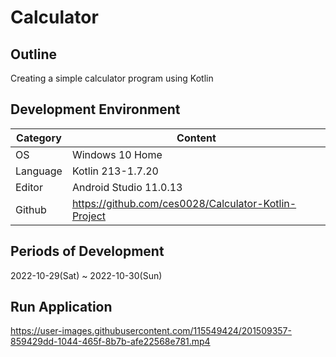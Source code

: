 # Calculator

## Outline
Creating a simple calculator program using Kotlin

## Development Environment
| Category | Content |
| --- | --- |
| OS | Windows 10 Home |
| Language | Kotlin 213-1.7.20 |
| Editor | Android Studio 11.0.13 |
| Github | https://github.com/ces0028/Calculator-Kotlin-Project |

## Periods of Development
2022-10-29(Sat) ~ 2022-10-30(Sun)

## Run Application
https://user-images.githubusercontent.com/115549424/201509357-859429dd-1044-465f-8b7b-afe22568e781.mp4
